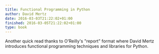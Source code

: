 ```yaml
---
title: Functional Programming in Python
author: David Mertz
date: 2016-03-03T21:22:02+01:00
finished: 2016-03-05T21:22:02+01:00
type: book
---
```


Another quick read thanks to O'Reilly's "report" format where David Mertz
introduces functional programming techniques and libraries for Python.
